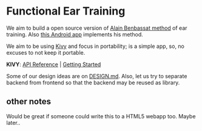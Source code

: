 # Functional Ear Training

We aim to build a open source version of [Alain Benbassat method](http://www.miles.be/software) of ear training. Also [this Android app](https://play.google.com/store/apps/details?id=com.kaizen9.fet.android) implements his method.

We aim to be using [Kivy](https://kivy.org) and focus in portability; is a simple app, so, no excuses to not keep it portable.

**KIVY**: [API Reference](https://kivy.org/docs/api-kivy.html) | [Getting Started](https://kivy.org/docs/gettingstarted/intro.html)

Some of our design ideas are on [DESIGN.md](DESIGN.md). Also, let us try to separate backend from frontend so that the backend may be reused as library.

## other notes

Would be great if someone could write this to a HTML5 webapp too. Maybe later..
